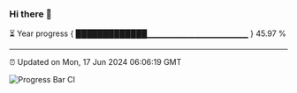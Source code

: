 ### Hi there 👋

⏳ Year progress { █████████████▁▁▁▁▁▁▁▁▁▁▁▁▁▁▁▁▁ } 45.97 %

---

⏰ Updated on Mon, 17 Jun 2024 06:06:19 GMT

![Progress Bar CI](https://github.com/liununu/liununu/workflows/Progress%20Bar%20CI/badge.svg)
